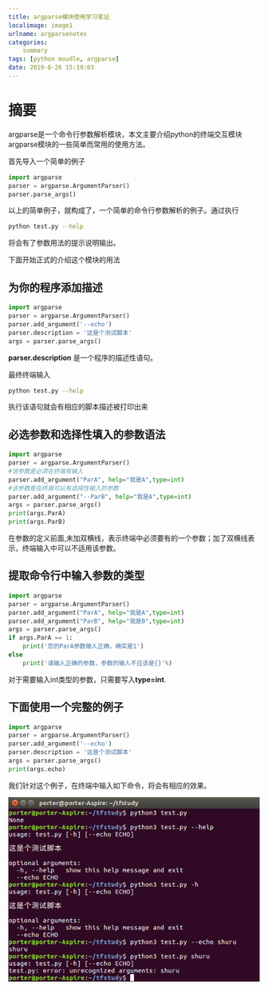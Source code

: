 ```yaml
---
title: argparse模块使用学习笔记
localimage: image1
urlname: argparsenotes
categories: 
    summary    
tags: [python moudle, argparse]
date: 2019-8-26 15:19:03
---
```


# 摘要

argparse是一个命令行参数解析模块，本文主要介绍python的终端交互模块argparse模块的一些简单而常用的使用方法。

<!-- more -->

首先导入一个简单的例子

```python
import argparse
parser = argparse.ArgumentParser()
parser.parse_args()
```

以上的简单例子，就构成了，一个简单的命令行参数解析的例子。通过执行

```bash
python test.py --help
```

将会有了参数用法的提示说明输出。

下面开始正式的介绍这个模块的用法

## 为你的程序添加描述

```python
import argparse
parser = argparse.ArgumentParser()
parser.add_argument('--echo')
parser.description = '这是个测试脚本'
args = parser.parse_args()
```

**parser.description** 是一个程序的描述性语句。

最终终端输入

```bash
python test.py --help 
```

执行该语句就会有相应的脚本描述被打印出来

## 必选参数和选择性填入的参数语法

```python
import argparse
parser = argparse.ArgumentParser()
#该参数是必须在终端有输入
parser.add_argument("ParA", help="我是A",type=int) 
#该参数是在终端可以有选择性输入的参数
parser.add_argument("--ParB", help="我是A",type=int) 
args = parser.parse_args()
print(args.ParA)
print(args.ParB)
```
在参数的定义前面,未加双横线，表示终端中必须要有的一个参数；加了双横线表示，终端输入中可以不适用该参数。

## 提取命令行中输入参数的类型

```python 
import argparse
parser = argparse.ArgumentParser()
parser.add_argument("ParA", help="我是A",type=int)
parser.add_argument("ParB", help="我是B",type=int)
args = parser.parse_args()
if args.ParA == 1:
    print('您的ParA参数输入正确，确实是1')
else
    print('请输入正确的参数，参数的输入不应该是{}'%)
```

对于需要输入int类型的参数，只需要写入**type=int**.

## 下面使用一个完整的例子

```python
import argparse
parser = argparse.ArgumentParser()
parser.add_argument('--echo')
parser.description = '这是个测试脚本'
args = parser.parse_args()
print(args.echo)
```

我们针对这个例子，在终端中输入如下命令，将会有相应的效果。

![argparse_example](image1/argparse_example.png)


